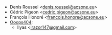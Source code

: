 - Denis Roussel \<denis.roussel@acsone.eu\>
- Cédric Pigeon \<cedric.pigeon@acsone.eu\>
- François Honoré \<francois.honore@acsone.eu\>
- [Ooops404](https://www.ooops404.com):
  - Ilyas \<irazor147@gmail.com\>
